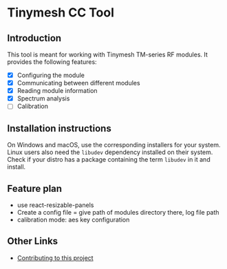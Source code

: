 # Tinymesh CC Tool

## Introduction

This tool is meant for working with Tinymesh TM-series RF modules. It provides the following features:

- [x] Configuring the module
- [x] Communicating between different modules
- [x] Reading module information
- [x] Spectrum analysis
- [ ] Calibration

## Installation instructions

On Windows and macOS, use the corresponding installers for your system.
Linux users also need the `libudev` dependency installed on their system. Check if your distro has a package containing the term `libudev` in it and install.

## Feature plan

- use react-resizable-panels
- Create a config file = give path of modules directory there, log file path
- calibration mode: aes key configuration

## Other Links

- [Contributing to this project](./CONTRIBUTING.md)
